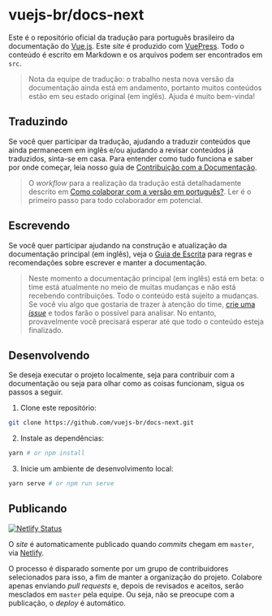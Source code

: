 # vuejs-br/docs-next

Este é o repositório oficial da tradução para português brasileiro da documentação do [Vue.js](https://v3.vuejs.org/). Este _site_ é produzido com [VuePress](https://vuepress.vuejs.org/). Todo o conteúdo é escrito em Markdown e os arquivos podem ser encontrados em `src`.

> Nota da equipe de tradução: o trabalho nesta nova versão da documentação ainda está em andamento, portanto muitos conteúdos estão em seu estado original (em inglês). Ajuda é muito bem-vinda!

## Traduzindo

Se você quer participar da tradução, ajudando a traduzir conteúdos que ainda permanecem em inglês e/ou ajudando a revisar conteúdos já traduzidos, sinta-se em casa. Para entender como tudo funciona e saber por onde começar, leia nosso guia de [Contribuição com a Documentação](https://vuejsbr-docs-next.netlify.app/guide/contributing/translations.html).

> O _workflow_ para a realização da tradução está detalhadamente descrito em [Como colaborar com a versão em português?](https://vuejsbr-docs-next.netlify.app/guide/contributing/translations.html#como-colaborar-com-a-versao-em-portugues). Ler é o primeiro passo para todo colaborador em potencial.

## Escrevendo

Se você quer participar ajudando na construção e atualização da documentação principal (em inglês), veja o [Guia de Escrita](https://v3.vuejs.org/guide/writing-guide.html) para regras e recomendações sobre escrever e manter a documentação.

> Neste momento a documentação principal (em inglês) está em beta: o time está atualmente no meio de muitas mudanças e não está recebendo contribuições. Todo o conteúdo está sujeito a mudanças. Se você viu algo que gostaria de trazer à atenção do time, [crie uma _issue_](https://github.com/vuejs/docs-next/issues/new) e todos farão o possível para analisar. No entanto, provavelmente você precisará esperar até que todo o conteúdo esteja finalizado.

## Desenvolvendo

Se deseja executar o projeto localmente, seja para contribuir com a documentação ou seja para olhar como as coisas funcionam, sigua os passos a seguir.

1. Clone este repositório:

```bash
git clone https://github.com/vuejs-br/docs-next.git
```

2. Instale as dependências:

```bash
yarn # or npm install
```

3. Inicie um ambiente de desenvolvimento local:

```bash
yarn serve # or npm run serve
```

## Publicando

[![Netlify Status](https://api.netlify.com/api/v1/badges/35e551aa-2430-4ca9-aae6-72ba49d7ffec/deploy-status)](https://app.netlify.com/sites/vuejsbr-docs-next/deploys)

O _site_ é automaticamente publicado quando _commits_ chegam em `master`, via [Netlify](https://www.netlify.com/).

O processo é disparado somente por um grupo de contribuidores selecionados para isso, a fim de manter a organização do projeto. Colabore apenas enviando _pull requests_ e, depois de revisados e aceitos, serão mesclados em `master` pela equipe. Ou seja, não se preocupe com a publicação, o _deploy_ é automático.
